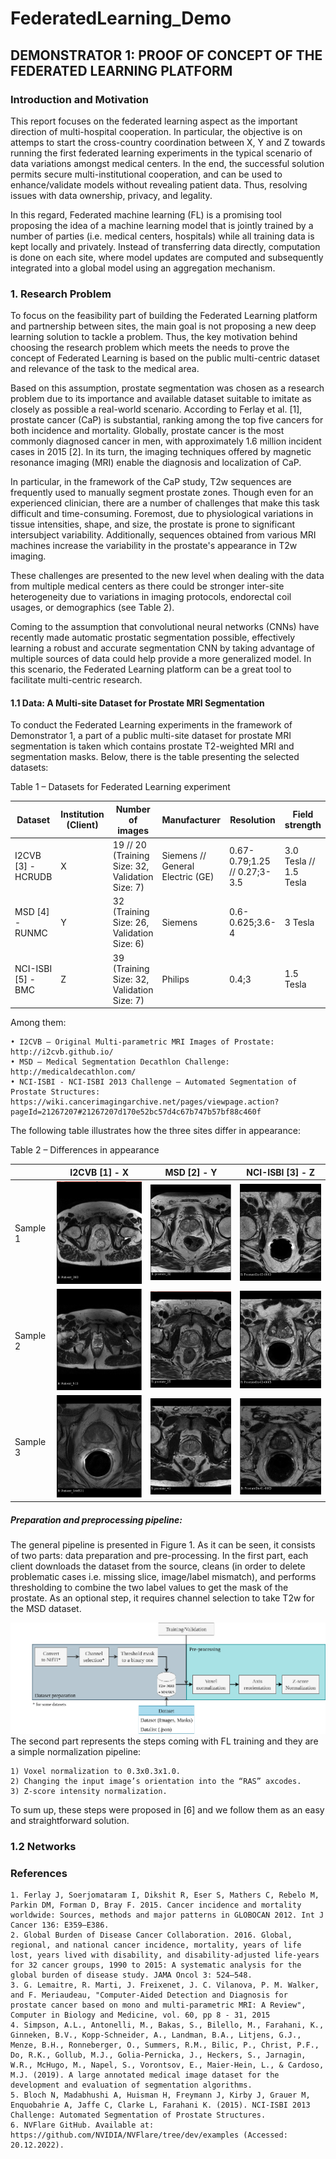 # FederatedLearning_Demo

## DEMONSTRATOR 1: PROOF OF CONCEPT OF THE FEDERATED LEARNING PLATFORM

### Introduction and Motivation 

This report focuses on the federated learning aspect as the important direction of multi-hospital cooperation. In particular, the objective is on attemps to start the cross-country  coordination between X, Y and Z towards running the first federated learning experiments in the typical scenario of data variations amongst medical centers. In the end, the successful solution permits secure multi-institutional cooperation, and can be used to enhance/validate models without revealing patient data. Thus, resolving issues with data ownership, privacy, and legality.

In this regard, Federated machine learning (FL) is a promising tool proposing the idea of a machine learning model that is jointly trained by a number of parties (i.e. medical centers, hospitals) while all training data is kept locally and privately. Instead of transferring data directly, computation is done on each site, where model updates are computed and subsequently integrated into a global model using an aggregation mechanism.

### 1. Research Problem

To focus on the feasibility part of building the Federated Learning platform and partnership between sites, the main goal is not proposing a new deep learning solution to tackle a problem. Thus, the key motivation behind choosing the research problem which meets the needs to prove the concept of Federated Learning is based on the public multi-centric dataset and relevance of the task to the medical area. 

Based on this assumption, prostate segmentation was chosen as a research problem due to its importance and available dataset suitable to imitate as closely as possible a real-world scenario. According to Ferlay et al. [1], prostate cancer (CaP) is substantial, ranking among the top five cancers for both incidence and mortality. Globally, prostate cancer is the most commonly diagnosed cancer in men, with approximately 1.6 million incident cases in 2015 [2]. In its turn, the imaging techniques offered by magnetic resonance imaging (MRI) enable the diagnosis and localization of CaP.

In particular, in the framework of the CaP study, T2w sequences are frequently used to manually segment prostate zones. Though even for an experienced clinician, there are a number of challenges that make this task difficult and time-consuming. Foremost, due to physiological variations in tissue intensities, shape, and size, the prostate is prone to significant intersubject variability. Additionally, sequences obtained from various MRI machines increase the variability in the prostate's appearance in T2w imaging.

These challenges are presented to the new level when dealing with the data from multiple medical centers as there could be stronger inter-site heterogeneity due to variations in imaging protocols, endorectal coil usages, or demographics (see Table 2). 

Coming to the assumption that convolutional neural networks (CNNs) have recently made automatic prostatic segmentation possible, effectively learning a robust and accurate segmentation CNN by taking advantage of multiple sources of data could help provide a more generalized model. In this scenario, the Federated Learning platform can be a great tool to facilitate multi-centric research.


#### 1.1 Data: A Multi-site Dataset for Prostate MRI Segmentation

To conduct the Federated Learning experiments in the framework of Demonstrator 1, a part of a public multi-site dataset for prostate MRI segmentation is taken which contains prostate T2-weighted MRI and segmentation masks. Below, there is the table presenting the selected datasets:

Table 1 – Datasets for Federated Learning experiment

|  Dataset |Institution (Client)   |  Number of images | Manufacturer  | Resolution  | Field strength   |
| ------------ | ------------ | ------------ | ------------ | ------------ | ------------ |
|  I2CVB [3] - HCRUDB  | X  | 19 // 20 (Training Size: 32, Validation Size: 7)  | Siemens // General Electric (GE)  |0.67-0.79;1.25 // 0.27;3-3.5   |  3.0 Tesla // 1.5 Tesla |
| MSD [4] - RUNMC  | Y  |  32  (Training Size: 26, Validation Size: 6)  | Siemens |  0.6-0.625;3.6-4 | 3 Tesla  |
| NCI-ISBI [5] - BMC  | Z  | 39 (Training Size: 32, Validation Size: 7)  | Philips | 0.4;3  | 1.5 Tesla  |


Among them: 

    • I2CVB – Original Multi-parametric MRI Images of Prostate: http://i2cvb.github.io/ 
    • MSD – Medical Segmentation Decathlon Challenge: http://medicaldecathlon.com/  
    • NCI-ISBI - NCI-ISBI 2013 Challenge – Automated Segmentation of Prostate Structures: https://wiki.cancerimagingarchive.net/pages/viewpage.action?pageId=21267207#21267207d170e52bc57d4c67b747b57bf88c460f 

The following table illustrates how the three sites differ in appearance:

Table 2 – Differences in appearance 

|   | I2CVB [1] - X  | MSD [2] - Y  |  NCI-ISBI [3] - Z |
| ------------ | ------------ | ------------ | ------------ |
| Sample 1  |  ![](https://github.com/ajulyav/FederatedLearning_Demo/blob/main/imgs/sampl1_1.png?raw=true)|  ![](https://github.com/ajulyav/FederatedLearning_Demo/blob/main/imgs/sampl1_2.png?raw=true) | ![](https://github.com/ajulyav/FederatedLearning_Demo/blob/main/imgs/sampl1_3.png?raw=true)  |
| Sample 2 | ![](https://github.com/ajulyav/FederatedLearning_Demo/blob/main/imgs/sampl2_1.png?raw=true)  |  ![](https://github.com/ajulyav/FederatedLearning_Demo/blob/main/imgs/sampl2_2.png?raw=true) |  ![](https://github.com/ajulyav/FederatedLearning_Demo/blob/main/imgs/sampl2_3.png?raw=true) |
| Sample 3 |  ![](https://github.com/ajulyav/FederatedLearning_Demo/blob/main/imgs/sampl3_1.png?raw=true) | ![](https://github.com/ajulyav/FederatedLearning_Demo/blob/main/imgs/sampl3_2.png?raw=true)  | ![](https://github.com/ajulyav/FederatedLearning_Demo/blob/main/imgs/sampl3_3.png?raw=true)  |

##### Preparation and preprocessing pipeline: 
The general pipeline is presented in Figure 1. As it can be seen, it consists of two parts: data preparation and pre-processing. In the first part, each client downloads the dataset from the source, cleans (in order to delete problematic cases i.e. missing slice, image/label mismatch), and performs thresholding to combine the two label values to get the mask of the prostate. As an optional step, it requires channel selection to take T2w for the MSD dataset.

![](https://github.com/ajulyav/FederatedLearning_Demo/blob/main/imgs/pipeline.png?raw=true)
The second part represents the steps coming with FL training and they are a simple normalization pipeline: 

    1) Voxel normalization to 0.3x0.3x1.0.
    2) Changing the input image’s orientation into the “RAS” axcodes.
    3) Z-score intensity normalization.

To sum up, these steps were proposed in [6] and we follow them as an easy and straightforward solution.  

### 1.2 Networks 


### References

    1. Ferlay J, Soerjomataram I, Dikshit R, Eser S, Mathers C, Rebelo M, Parkin DM, Forman D, Bray F. 2015. Cancer incidence and mortality worldwide: Sources, methods and major patterns in GLOBOCAN 2012. Int J Cancer 136: E359–E386.
    2. Global Burden of Disease Cancer Collaboration. 2016. Global, regional, and national cancer incidence, mortality, years of life lost, years lived with disability, and disability-adjusted life-years for 32 cancer groups, 1990 to 2015: A systematic analysis for the global burden of disease study. JAMA Oncol 3: 524–548.
    3. G. Lemaitre, R. Marti, J. Freixenet, J. C. Vilanova, P. M. Walker, and F. Meriaudeau, "Computer-Aided Detection and Diagnosis for prostate cancer based on mono and multi-parametric MRI: A Review", Computer in Biology and Medicine, vol. 60, pp 8 - 31, 2015
    4. Simpson, A.L., Antonelli, M., Bakas, S., Bilello, M., Farahani, K., Ginneken, B.V., Kopp-Schneider, A., Landman, B.A., Litjens, G.J., Menze, B.H., Ronneberger, O., Summers, R.M., Bilic, P., Christ, P.F., Do, R.K., Gollub, M.J., Golia-Pernicka, J., Heckers, S., Jarnagin, W.R., McHugo, M., Napel, S., Vorontsov, E., Maier-Hein, L., & Cardoso, M.J. (2019). A large annotated medical image dataset for the development and evaluation of segmentation algorithms.
    5. Bloch N, Madabhushi A, Huisman H, Freymann J, Kirby J, Grauer M, Enquobahrie A, Jaffe C, Clarke L, Farahani K. (2015). NCI-ISBI 2013 Challenge: Automated Segmentation of Prostate Structures. 
    6. NVFlare GitHub. Available at: https://github.com/NVIDIA/NVFlare/tree/dev/examples (Accessed: 20.12.2022).
